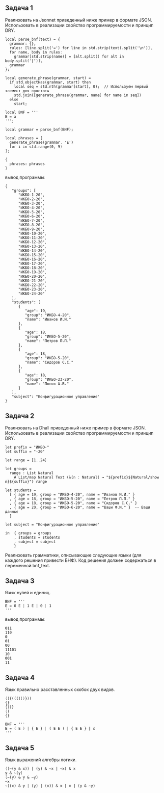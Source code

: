 ## Задача 1

Реализовать на Jsonnet приведенный ниже пример в формате JSON. Использовать в реализации свойство программируемости и принцип DRY.

```
local parse_bnf(text) = {
  grammar: {},
  rules: [line.split('=') for line in std.strip(text).split('\n')],
  for name, body in rules:
    grammar[std.strip(name)] = [alt.split() for alt in body.split('|')],
  grammar
};

local generate_phrase(grammar, start) =
  if std.objectHas(grammar, start) then
    local seq = std.nth(grammar[start], 0);  // Используем первый элемент для простоты
    std.join([generate_phrase(grammar, name) for name in seq])
  else
    start;

local BNF = '''
E = a
''';

local grammar = parse_bnf(BNF);

local phrases = [
  generate_phrase(grammar, 'E')
  for i in std.range(0, 9)
];

{
  phrases: phrases
}
```

вывод программы: 

```
{
   "groups": [
      "ИКБО-1-20",
      "ИКБО-2-20",
      "ИКБО-3-20",
      "ИКБО-4-20",
      "ИКБО-5-20",
      "ИКБО-6-20",
      "ИКБО-7-20",
      "ИКБО-8-20",
      "ИКБО-9-20",
      "ИКБО-10-20",
      "ИКБО-11-20",
      "ИКБО-12-20",
      "ИКБО-13-20",
      "ИКБО-14-20",
      "ИКБО-15-20",
      "ИКБО-16-20",
      "ИКБО-17-20",
      "ИКБО-18-20",
      "ИКБО-19-20",
      "ИКБО-20-20",
      "ИКБО-21-20",
      "ИКБО-22-20",
      "ИКБО-23-20",
      "ИКБО-24-20"
   ],
   "students": [
      {
         "age": 19,
         "group": "ИКБО-4-20",
         "name": "Иванов И.И."
      },
      {
         "age": 18,
         "group": "ИКБО-5-20",
         "name": "Петров П.П."
      },
      {
         "age": 18,
         "group": "ИКБО-5-20",
         "name": "Сидоров С.С."
      },
      {
         "age": 18,
         "group": "ИКБО-23-20",
         "name": "Попов А.В."
      }
   ],
   "subject": "Конфигурационное управление"
}
```


## Задача 2

Реализовать на Dhall приведенный ниже пример в формате JSON. Использовать в реализации свойство программируемости и принцип DRY.

```
let prefix = "ИКБО-"
let suffix = "-20"

let range = [1..24]

let groups =
  range : List Natural
    # List/map Natural Text (λ(n : Natural) → "${prefix}${Natural/show n}${suffix}") range

let students =
  [ { age = 19, group = "ИКБО-4-20", name = "Иванов И.И." }
  , { age = 18, group = "ИКБО-5-20", name = "Петров П.П." }
  , { age = 18, group = "ИКБО-5-20", name = "Сидоров С.С." }
  , { age = 20, group = "ИКБО-6-20", name = "Ваши Ф.И." }  -- Ваши данные
  ]

let subject = "Конфигурационное управление"

in  { groups = groups
    , students = students
    , subject = subject
    }
```

Реализовать грамматики, описывающие следующие языки (для каждого решения привести БНФ). Код решения должен содержаться в переменной bnf_text.

## Задача 3

Язык нулей и единиц.

```
BNF = '''
E = 0 E | 1 E | 0 | 1
'''
```

вывод программы:

```
011
110
0
01
00
11101
10
001
11
```

## Задача 4
Язык правильно расставленных скобок двух видов.

```
(({((()))}))
{}
{()}
()
{}
```

```
BNF = '''
E = ( E ) | { E } | ( E E ) | { E E } | ε
'''
```

## Задача 5
Язык выражений алгебры логики.

```
((~(y & x)) | (y) & ~x | ~x) & x
y & ~(y)
(~(y) & y & ~y)
~x
~((x) & y | (y) | (x)) & x | x | (y & ~y)
```


